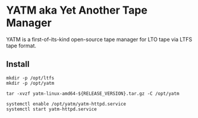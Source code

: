 # YATM aka Yet Another Tape Manager

YATM is a first-of-its-kind open-source tape manager for LTO tape via LTFS tape format.

## Install

```shell
mkdir -p /opt/ltfs
mkdir -p /opt/yatm

tar -xvzf yatm-linux-amd64-${RELEASE_VERSION}.tar.gz -C /opt/yatm

systemctl enable /opt/yatm/yatm-httpd.service
systemctl start yatm-httpd.service
```

